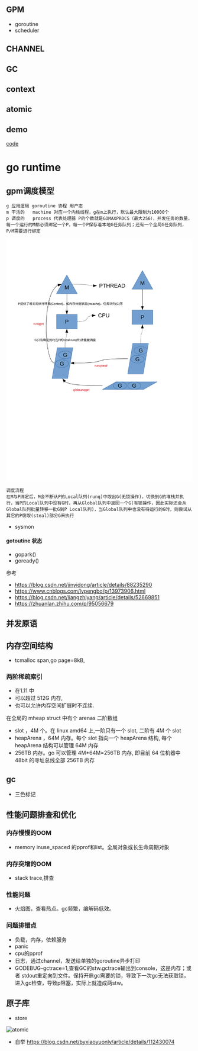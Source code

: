 ## GPM
- goroutine
- scheduler

## CHANNEL

## GC

## context

## atomic

## demo
[code](https://github.com/drcwr/godemos)


# go runtime 
## gpm调度模型 
```
g 应用逻辑 goroutine 协程 用户态
m 干活的   machine 对应一个内核线程，g在m上执行，默认最大限制为10000个
p 调度的   process 代表处理器 P的个数就是GOMAXPROCS（最大256），并发任务的数量，每一个运行的M都必须绑定一个P，每一个P保存着本地G任务队列；还有一个全局G任务队列，P/M需要进行绑定
```

![scheduler](files/22-go-goroutine.svg)
```
调度流程
在M与P绑定后，M会不断从P的Local队列(runq)中取出G(无锁操作)，切换到G的堆栈并执行，当P的Local队列中没有G时，再从Global队列中返回一个G(有锁操作，因此实际还会从Global队列批量转移一批G到P Local队列)，当Global队列中也没有待运行的G时，则尝试从其它的P窃取(steal)部分G来执行

```
- sysmon

#### gotoutine 状态
- gopark()
- goready()


参考
- https://blog.csdn.net/jinyidong/article/details/88235290
- https://www.cnblogs.com/lvpengbo/p/13973906.html
- https://blog.csdn.net/liangzhiyang/article/details/52669851
- https://zhuanlan.zhihu.com/p/95056679


## 并发原语

## 内存空间结构
- tcmalloc span,go page=8kB,
### 两阶稀疏索引
- 在1.11 中
- 可以超过 512G 内存, 
- 也可以允许内存空间扩展时不连续.
 
 在全局的 mheap struct 中有个 arenas 二阶数组
 - slot ，4M 个。在 linux amd64 上,一阶只有一个 slot, 二阶有 4M 个 slot
 - heapArena ，64M 内存。每个 slot 指向一个 heapArena 结构, 每个 heapArena 结构可以管理 64M 内存
 - 256TB 内存。go 可以管理 4M*64M=256TB 内存, 即目前 64 位机器中 48bit 的寻址总线全部 256TB 内存




## gc
- 三色标记

## 性能问题排查和优化
### 内存慢慢的OOM
- memory inuse_spaced 的pprof和list。全局对象或长生命周期对象
### 内存突增的OOM
- stack trace,排查
### 性能问题
- 火焰图，查看热点。gc频繁，编解码低效。

### 问题排错点
- 负载，内存，依赖服务
- panic
- cpu的pprof
- 日志，通过channel，发送给单独的goroutine异步打印
- GODEBUG-gctrace=1,查看GC的stw.gctrace输出到console，这是内存；或者 stdout重定向到文件。保持开启gc需要的锁，导致下一次gc无法获取锁，进入gc检查，导致p阻塞，实际上就造成两stw。

## 原子库
- store

![atomic](files/atomic.svg)

- 自举
https://blog.csdn.net/byxiaoyuonly/article/details/112430074

